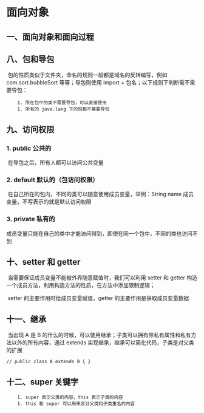 # 面向对象

## 一、面向对象和面向过程



## 八、包和导包

​		包的性质类似于文件夹，命名的规则一般都是域名的反转编写，例如 com.sort.bubbleSort 等等；导包则使用 import + 包名；以下规则下判断需不需要导包：

		1. 所在包中的类不需要导包，可以直接使用
		1. 所有的 java.lang 下的包都不需要导包

## 九、访问权限

### 1. public 公共的

​		在导包之后，所有人都可以访问公共变量

### 2. default 默认的（包访问权限）

​		在自己所在的包内，不同的类可以随意使用成员变量，举例：String name 成员变量，不写表示的就是默认访问权限

### 3. private 私有的 

​		成员变量只能在自己的类中才能访问得到，即使在同一个包中，不同的类也访问不到

## 十、setter 和 getter

​		当需要保证成员变量不能被外界随意赋值时，我们可以利用 setter 和 getter 构造一个成员方法，利用构造方法的性质，在方法中添加限制逻辑；

​		setter 的主要作用时给成员变量赋值，getter 的主要作用是获取成员变量数据

## 十一、继承

​		当出现 A 是 B 的什么的时候，可以使用继承；子类可以拥有除私有属性和私有方法以外的所有内容，通过 extends 实现继承，继承可以简化代码，子类是对父类的扩展

```
// public class A extends B { } 
```

## 十二、super  关键字

		1. super 表示父类的内容，this 表示子类的内容
		1. this 和 super 可以用来区分父类和子类重名的内容
